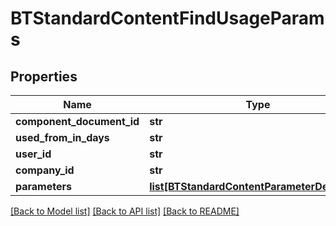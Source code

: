 # BTStandardContentFindUsageParams

## Properties
Name | Type | Description | Notes
------------ | ------------- | ------------- | -------------
**component_document_id** | **str** |  | [optional] 
**used_from_in_days** | **str** |  | [optional] 
**user_id** | **str** |  | [optional] 
**company_id** | **str** |  | [optional] 
**parameters** | [**list[BTStandardContentParameterDefinition]**](BTStandardContentParameterDefinition.md) |  | [optional] 

[[Back to Model list]](../README.md#documentation-for-models) [[Back to API list]](../README.md#documentation-for-api-endpoints) [[Back to README]](../README.md)


